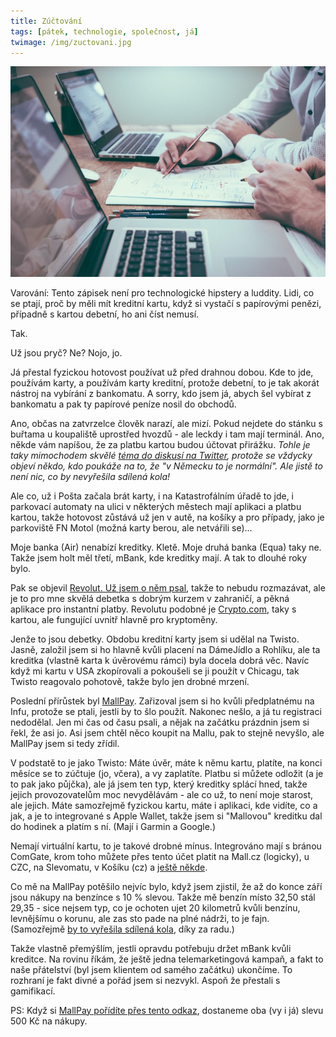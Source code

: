 ```yaml
---
title: Zúčtování
tags: [pátek, technologie, společnost, já]
twimage: /img/zuctovani.jpg
---
```


![cover](/img/zuctovani.jpg)

Varování: Tento zápisek není pro technologické hipstery a luddity. Lidi, co se ptají, proč by měli mít kreditní kartu, když si vystačí s papírovými penězi, případně s kartou debetní, ho ani číst nemusí.

Tak.

Už jsou pryč? Ne? Nojo, jo.

Já přestal fyzickou hotovost používat už před drahnou dobou. Kde to jde, používám karty, a používám karty kreditní, protože debetní, to je tak akorát nástroj na vybírání z bankomatu. A sorry, kdo jsem já, abych šel vybírat z bankomatu a pak ty papírové peníze nosil do obchodů.

Ano, občas na zatvrzelce člověk narazí, ale mizí. Pokud nejdete do stánku s buřtama u koupaliště uprostřed hvozdů - ale leckdy i tam mají terminál. Ano, někde vám napíšou, že za platbu kartou budou účtovat přirážku. _Tohle je taky mimochodem skvělé [téma do diskusí na Twitter](https://den1.cz/2021/08/28/twitter.html), protože se vždycky objeví někdo, kdo poukáže na to, že "v Německu to je normální". Ale jistě to není nic, co by nevyřešila sdílená kola!_

Ale co, už i Pošta začala brát karty, i na Katastrofálním úřadě to jde, i parkovací automaty na ulici v některých městech mají aplikaci a platbu kartou, takže hotovost zůstává už jen v autě, na košíky a pro případy, jako je parkoviště FN Motol (možná karty berou, ale netvářili se)...

Moje banka (Air) nenabízí kreditky. Kletě. Moje druhá banka (Equa) taky ne. Takže jsem holt měl třetí, mBank, kde kreditky mají. A tak to dlouhé roky bylo.

Pak se objevil [Revolut. Už jsem o něm psal](https://adent.medium.com/revolut-snadno-a-rychle-18bf2aeadfbb), takže to nebudu rozmazávat, ale je to pro mne skvělá debetka s dobrým kurzem v zahraničí, a pěkná aplikace pro instantní platby. Revolutu podobné je [Crypto.com](https://adent.medium.com/revolut-pro-kryptomeny-42d31ffd0d8e), taky s kartou, ale fungující uvnitř hlavně pro kryptoměny.

Jenže to jsou debetky. Obdobu kreditní karty jsem si udělal na Twisto. Jasně, založil jsem si ho hlavně kvůli placení na DámeJídlo a Rohlíku, ale ta kreditka (vlastně karta k úvěrovému rámci) byla docela dobrá věc. Navíc když mi kartu v USA zkopírovali a pokoušeli se ji použít v Chicagu, tak Twisto reagovalo pohotově, takže bylo jen drobné mrzení.

Poslední přírůstek byl [MallPay](https:/bit.ly/mallpaycz). Zařizoval jsem si ho kvůli předplatnému na Infu, protože se ptali, jestli by to šlo použít. Nakonec nešlo, a já tu registraci nedodělal. Jen mi čas od času psali, a nějak na začátku prázdnin jsem si řekl, že asi jo. Asi jsem chtěl něco koupit na Mallu, pak to stejně nevyšlo, ale MallPay jsem si tedy zřídil.

V podstatě to je jako Twisto: Máte úvěr, máte k němu kartu, platíte, na konci měsíce se to zúčtuje (jo, včera), a vy zaplatíte. Platbu si můžete odložit (a je to pak jako půjčka), ale já jsem ten typ, který kreditky splácí hned, takže jejich provozovatelům moc nevydělávám - ale co už, to není moje starost, ale jejich. Máte samozřejmě fyzickou kartu, máte i aplikaci, kde vidíte, co a jak, a je to integrované s Apple Wallet, takže jsem si "Mallovou" kreditku dal do hodinek a platím s ní. (Mají i Garmin a Google.)

Nemají virtuální kartu, to je takové drobné mínus. Integrováno mají s bránou ComGate, krom toho můžete přes tento účet platit na Mall.cz (logicky), u CZC, na Slevomatu, v Košíku (cz) a [ještě někde](https://mallpay.cz/kde-nakupovat).

Co mě na MallPay potěšilo nejvíc bylo, když jsem zjistil, že až do konce září jsou nákupy na benzínce s 10 % slevou. Takže mě benzín místo 32,50 stál 29,35 - sice nejsem typ, co je ochoten ujet 20 kilometrů kvůli benzínu, levnějšímu o korunu, ale zas sto pade na plné nádrži, to je fajn. (Samozřejmě [by to vyřešila sdílená kola](https://den1.cz/2021/08/28/twitter.html), díky za radu.)

Takže vlastně přemýšlím, jestli opravdu potřebuju držet mBank kvůli kreditce. Na rovinu říkám, že ještě jedna telemarketingová kampaň, a fakt to naše přátelství (byl jsem klientem od samého začátku) ukončíme. To rozhraní je fakt divné a pořád jsem si nezvykl. Aspoň že přestali s gamifikací.

PS: Když si [MallPay pořídíte přes tento odkaz](https:/bit.ly/mallpaycz), dostaneme oba (vy i já) slevu 500 Kč na nákupy.